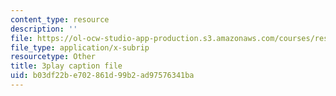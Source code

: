 ```yaml
---
content_type: resource
description: ''
file: https://ol-ocw-studio-app-production.s3.amazonaws.com/courses/res-6-012-introduction-to-probability-spring-2018/b03df22be702861d99b2ad97576341ba_fZ0bbrbNq58.srt
file_type: application/x-subrip
resourcetype: Other
title: 3play caption file
uid: b03df22b-e702-861d-99b2-ad97576341ba
---
```

